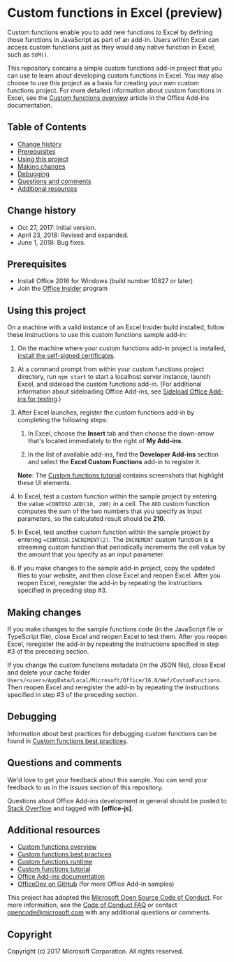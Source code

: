 # Custom functions in Excel (preview)

Custom functions enable you to add new functions to Excel by defining those functions in JavaScript as part of an add-in. Users within Excel can access custom functions just as they would any native function in Excel, such as `SUM()`. 

This repository contains a simple custom functions add-in project that you can use to learn about developing custom functions in Excel. You may also choose to use this project as a basis for creating your own custom functions project. For more detailed information about custom functions in Excel, see the [Custom functions overview](https://docs.microsoft.com/office/dev/add-ins/excel/custom-functions-overview) article in the Office Add-ins documentation.

## Table of Contents

* [Change history](#change-history)
* [Prerequisites](#prerequisites)
* [Using this project](#using-this-project)
* [Making changes](#making-changes)
* [Debugging](#debugging)
* [Questions and comments](#questions-and-comments)
* [Additional resources](#additional-resources)

## Change history

* Oct 27, 2017: Initial version.
* April 23, 2018: Revised and expanded.
* June 1, 2018: Bug fixes.

## Prerequisites

* Install Office 2016 for Windows (build number 10827 or later)
* Join the [Office Insider](https://products.office.com/office-insider) program

## Using this project

On a machine with a valid instance of an Excel Insider build installed, follow these instructions to use this custom functions sample add-in:

1. On the machine where your custom functions add-in project is installed, [install the self-signed certificates](https://github.com/OfficeDev/generator-office/blob/master/src/docs/ssl.md).

2. At a command prompt from within your custom functions project directory, run `npm start` to start a localhost server instance, launch Excel, and sideload the custom functions add-in. (For additional information about sideloading Office Add-ins, see [Sideload Office Add-ins for testing](https://aka.ms/sideload-addins).)

3. After Excel launches, register the custom functions add-in by completing the following steps:

    1. In Excel, choose the **Insert** tab and then choose the down-arrow that's located immediately to the right of **My Add-ins**.

    1. In the list of available add-ins, find the **Developer Add-ins** section and select the **Excel Custom Functions** add-in to register it.

    **Note**: The [Custom functions tutorial](https://docs.microsoft.com/office/dev/add-ins/excel/excel-tutorial-custom-functions#try-out-a-prebuilt-custom-function) contains screenshots that highlight these UI elements.

4. In Excel, test a custom function within the sample project by entering the value `=CONTOSO.ADD(10, 200)` in a cell. The `ADD` custom function computes the sum of the two numbers that you specify as input parameters, so the calculated result should be **210**.

5. In Excel, test another custom function within the sample project by entering `=CONTOSO.INCREMENT(2)`. The `INCREMENT` custom function is a streaming custom function that periodically increments the cell value by the amount that you specify as an input parameter.

6. If you make changes to the sample add-in project, copy the updated files to your website, and then close Excel and reopen Excel. After you reopen Excel, reregister the add-in by repeating the instructions specified in preceding step #3.

## Making changes

If you make changes to the sample functions code (in the JavaScript file or TypeScript file), close Excel and reopen Excel to test them. After you reopen Excel, reregister the add-in by repeating the instructions specified in step #3 of the preceding section.

If you change the custom functions metadata (in the JSON file), close Excel and delete your cache folder `Users/<user>/AppData/Local/Microsoft/Office/16.0/Wef/CustomFunctions`. Then reopen Excel and reregister the add-in by repeating the instructions specified in step #3 of the preceding section.

## Debugging

Information about best practices for debugging custom functions can be found in [Custom functions best practices](https://docs.microsoft.com/office/dev/add-ins/excel/custom-functions-best-practices#debugging).

## Questions and comments

We'd love to get your feedback about this sample. You can send your feedback to us in the *Issues* section of this repository.

Questions about Office Add-ins development in general should be posted to [Stack Overflow](http://stackoverflow.com/questions/tagged/office-js) and tagged with **[office-js]**.

## Additional resources

* [Custom functions overview](https://docs.microsoft.com/office/dev/add-ins/excel/custom-functions-overview)
* [Custom functions best practices](https://docs.microsoft.com/office/dev/add-ins/excel/custom-functions-best-practices)
* [Custom functions runtime](https://docs.microsoft.com/office/dev/add-ins/excel/custom-functions-runtime) 
* [Custom functions tutorial](https://docs.microsoft.com/office/dev/add-ins/excel/excel-tutorial-custom-functions)
* [Office Add-ins documentation](https://docs.microsoft.com/office/dev/add-ins/overview/office-add-ins)
* [OfficeDev on GitHub](https://github.com/officedev?q=add-in) (for more Office Add-in samples)

This project has adopted the [Microsoft Open Source Code of Conduct](https://opensource.microsoft.com/codeofconduct/). For more information, see the [Code of Conduct FAQ](https://opensource.microsoft.com/codeofconduct/faq/) or contact [opencode@microsoft.com](mailto:opencode@microsoft.com) with any additional questions or comments.

## Copyright
Copyright (c) 2017 Microsoft Corporation. All rights reserved.

